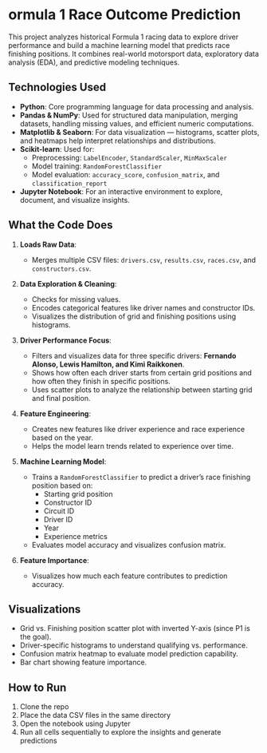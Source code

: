
# ormula 1 Race Outcome Prediction

This project analyzes historical Formula 1 racing data to explore driver performance and build a machine learning model that predicts race finishing positions. It combines real-world motorsport data, exploratory data analysis (EDA), and predictive modeling techniques.

## Technologies Used

- **Python**: Core programming language for data processing and analysis.
- **Pandas & NumPy**: Used for structured data manipulation, merging datasets, handling missing values, and efficient numeric computations.
- **Matplotlib & Seaborn**: For data visualization — histograms, scatter plots, and heatmaps help interpret relationships and distributions.
- **Scikit-learn**: Used for:
  - Preprocessing: `LabelEncoder`, `StandardScaler`, `MinMaxScaler`
  - Model training: `RandomForestClassifier`
  - Model evaluation: `accuracy_score`, `confusion_matrix`, and `classification_report`
- **Jupyter Notebook**: For an interactive environment to explore, document, and visualize insights.

## What the Code Does

1. **Loads Raw Data**:
   - Merges multiple CSV files: `drivers.csv`, `results.csv`, `races.csv`, and `constructors.csv`.

2. **Data Exploration & Cleaning**:
   - Checks for missing values.
   - Encodes categorical features like driver names and constructor IDs.
   - Visualizes the distribution of grid and finishing positions using histograms.

3. **Driver Performance Focus**:
   - Filters and visualizes data for three specific drivers: **Fernando Alonso, Lewis Hamilton, and Kimi Raikkonen**.
   - Shows how often each driver starts from certain grid positions and how often they finish in specific positions.
   - Uses scatter plots to analyze the relationship between starting grid and final position.

4. **Feature Engineering**:
   - Creates new features like driver experience and race experience based on the year.
   - Helps the model learn trends related to experience over time.

5. **Machine Learning Model**:
   - Trains a `RandomForestClassifier` to predict a driver’s race finishing position based on:
     - Starting grid position
     - Constructor ID
     - Circuit ID
     - Driver ID
     - Year
     - Experience metrics
   - Evaluates model accuracy and visualizes confusion matrix.

6. **Feature Importance**:
   - Visualizes how much each feature contributes to prediction accuracy.

## Visualizations

- Grid vs. Finishing position scatter plot with inverted Y-axis (since P1 is the goal).
- Driver-specific histograms to understand qualifying vs. performance.
- Confusion matrix heatmap to evaluate model prediction capability.
- Bar chart showing feature importance.

## How to Run

1. Clone the repo
2. Place the data CSV files in the same directory
3. Open the notebook using Jupyter
4. Run all cells sequentially to explore the insights and generate predictions


